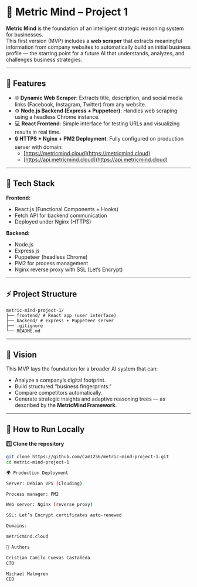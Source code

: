 # 🧠 Metric Mind – Project 1

**Metric Mind** is the foundation of an intelligent strategic reasoning system for businesses.  
This first version (MVP) includes a **web scraper** that extracts meaningful information from company websites to automatically build an initial business profile — the starting point for a future AI that understands, analyzes, and challenges business strategies.

---

## 🚀 Features

- 🌐 **Dynamic Web Scraper**: Extracts title, description, and social media links (Facebook, Instagram, Twitter) from any website.  
- ⚙️ **Node.js Backend (Express + Puppeteer)**: Handles web scraping using a headless Chrome instance.  
- 💻 **React Frontend**: Simple interface for testing URLs and visualizing results in real time.  
- 🔒 **HTTPS + Nginx + PM2 Deployment**: Fully configured on production server with domain:
  - [https://metricmind.cloud](https://metricmind.cloud)
  - [https://api.metricmind.cloud](https://api.metricmind.cloud)

---

## 🧩 Tech Stack

**Frontend:**
- React.js (Functional Components + Hooks)
- Fetch API for backend communication
- Deployed under Nginx (HTTPS)

**Backend:**
- Node.js
- Express.js
- Puppeteer (headless Chrome)
- PM2 for process management
- Nginx reverse proxy with SSL (Let’s Encrypt)

---

## ⚡ Project Structure

```
metric-mind-project-1/
├── frontend/ # React app (user interface)
├── backend/ # Express + Puppeteer server
├── .gitignore
└── README.md
```

---

## 🧠 Vision

This MVP lays the foundation for a broader AI system that can:
- Analyze a company’s digital footprint.
- Build structured “business fingerprints.”
- Compare competitors automatically.
- Generate strategic insights and adaptive reasoning trees — as described by the **MetricMind Framework**.

---

## 🧪 How to Run Locally

**1️⃣ Clone the repository**
```bash
git clone https://github.com/Cam1256/metric-mind-project-1.git
cd metric-mind-project-1

🌍 Production Deployment

Server: Debian VPS (Clouding)

Process manager: PM2

Web server: Nginx (reverse proxy)

SSL: Let’s Encrypt certificates auto-renewed

Domains:

metricmind.cloud

👥 Authors

Cristian Camilo Cuevas Castañeda
CTO

Michael Malmgren
CEO